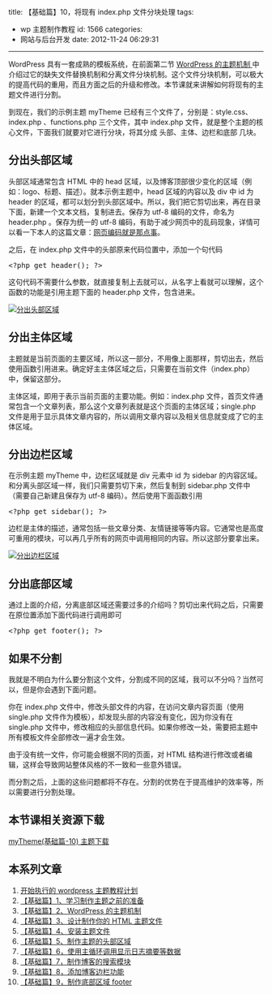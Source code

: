 title: 【基础篇】10，将现有 index.php 文件分块处理
tags:

- wp 主题制作教程
  id: 1566
  categories:
- 网站与后台开发
  date: 2012-11-24 06:29:31

---

WordPress 具有一套成熟的模板系统，在前面第二节 [WordPress 的主题机制 ](http://www.qianxingzhem.com/post-1251.html)中介绍过它的缺失文件替换机制和分离文件分块机制。这个文件分块机制，可以极大的提高代码的重用，而且方面之后的升级和修改。本节课就来讲解如何将现有的主题文件进行分割。

到现在，我们的示例主题 myTheme 已经有三个文件了，分别是：style.css、index.php 、functions.php 三个文件，其中 index.php 文件，就是整个主题的核心文件，下面我们就要对它进行分块，将其分成 头部、主体、边栏和底部 几块。

## 分出头部区域

头部区域通常包含 HTML 中的 head 区域，以及博客顶部很少变化的区域（例如：logo、标题、描述）。就本示例主题中，head 区域的内容以及 div 中 id 为 header 的区域，都可以划分到头部区域中。所以，我们把它剪切出来，再在目录下面，新建一个文本文档，复制进去。保存为 utf-8 编码的文件，命名为 header.php 。保存为统一的 utf-8 编码，有助于减少网页中的乱码现象，详情可以看一下本人的这篇文章：[网页编码就是那点事](http://www.qianxingzhem.com/post-1499.html)。

之后，在 index.php 文件中的头部原来代码位置中，添加一个句代码

<pre>&lt;?php get_header(); ?&gt;</pre>

这句代码不需要什么参数，就直接复制上去就可以，从名字上看就可以理解，这个函数的功能是引用主题下面的 header.php 文件，包含进来。

[![](https://qxzm-cdn.sapi.work/blog/2012/11/1566/header.png "分出头部区域")](https://qxzm-cdn.sapi.work/blog/2012/11/1566/header.png)

## 分出主体区域

主题就是当前页面的主要区域，所以这一部分，不用像上面那样，剪切出去，然后使用函数引用进来。确定好主主体区域之后，只需要在当前文件（index.php）中，保留这部分。

主体区域，即用于表示当前页面的主要功能。例如：index.php 文件，首页文件通常包含一个文章列表，那么这个文章列表就是这个页面的主体区域；single.php 文件是用于显示具体文章内容的，所以调用文章内容以及相关信息就变成了它的主体区域。

## 分出边栏区域

在示例主题 myTheme 中，边栏区域就是 div 元素中 id 为 sidebar 的内容区域。和分离头部区域一样，我们只需要剪切下来，然后复制到 sidebar.php 文件中（需要自己新建且保存为 utf-8 编码）。然后使用下面函数引用

<pre>&lt;?php get_sidebar(); ?&gt;</pre>

边栏是主体的描述，通常包括一些文章分类、友情链接等等内容。它通常也是高度可重用的模块，可以再几乎所有的网页中调用相同的内容。所以这部分要拿出来。

[![](https://qxzm-cdn.sapi.work/blog/2012/11/1566/sidebar.png "分出边栏区域")](https://qxzm-cdn.sapi.work/blog/2012/11/1566/sidebar.png)

## 分出底部区域

通过上面的介绍，分离底部区域还需要过多的介绍吗？剪切出来代码之后，只需要在原位置添加下面代码进行调用即可

<pre>&lt;?php get_footer(); ?&gt;</pre>

## 如果不分割

我就是不明白为什么要分割这个文件，分割成不同的区域，我可以不分吗？当然可以，但是你会遇到下面问题。

你在 index.php 文件中，修改头部文件的内容，在访问文章内容页面（使用 single.php 文件作为模板），却发现头部的内容没有变化，因为你没有在 single.php 文件中，修改相应的头部信息代码。如果你修改一处，需要把主题中所有模板文件全部修改一遍才会生效。

由于没有统一文件，你可能会根据不同的页面，对 HTML 结构进行修改或者编辑，这样会导致网站整体风格的不一致和一些意外错误。

而分割之后，上面的这些问题都将不存在。分割的优势在于提高维护的效率等，所以需要进行分割处理。

## 本节课相关资源下载

[myTheme(基础篇-10) 主题下载](http://pan.baidu.com/share/link?shareid=138687&uk=706095745)

## 本系列文章

1.  [开始执行的 wordpress 主题教程计划](http://www.qianxingzhem.com/post-1235.html)
2.  [【基础篇】1、学习制作主题之前的准备](http://www.qianxingzhem.com/post-1247.html)
3.  [【基础篇】2、WordPress 的主题机制](http://www.qianxingzhem.com/post-1251.html)
4.  [【基础篇】3、设计制作你的 HTML 主题文件](http://www.qianxingzhem.com/post-1259.html)
5.  [【基础篇】4、安装主题文件](http://www.qianxingzhem.com/post-1268.html)
6.  [【基础篇】5、制作主题的头部区域](http://www.qianxingzhem.com/post-1304.html)
7.  [【基础篇】6，使用主循环调用显示日志摘要等数据](http://www.qianxingzhem.com/post-1502.html)
8.  [【基础篇】7，制作博客的搜索模块](http://www.qianxingzhem.com/post-1551.html)
9.  [【基础篇】8，添加博客边栏功能](http://www.qianxingzhem.com/post-1556.html)
10. [【基础篇】9，制作底部区域 footer](http://www.qianxingzhem.com/post-1564.html)

